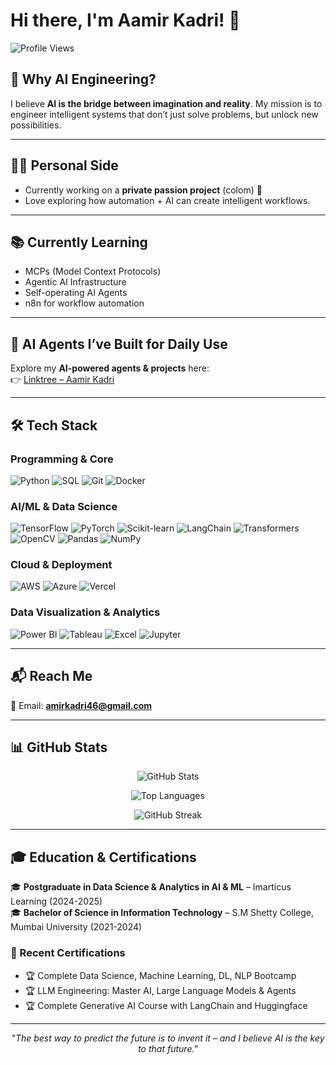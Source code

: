 # Hi there, I'm Aamir Kadri! 👋

![Profile Views](https://komarev.com/ghpvc/?username=amirkadri46&color=blueviolet&style=flat-square&label=Profile+Visitors)

## 🌟 Why AI Engineering?  
I believe **AI is the bridge between imagination and reality**. My mission is to engineer intelligent systems that don’t just solve problems, but unlock new possibilities.  

---

## 🧑‍💻 Personal Side  
- Currently working on a **private passion project** (colom) 🚀  
- Love exploring how automation + AI can create intelligent workflows.  

---

## 📚 Currently Learning  
- MCPs (Model Context Protocols)  
- Agentic AI Infrastructure  
- Self-operating AI Agents  
- n8n for workflow automation  

---

## 🤖 AI Agents I’ve Built for Daily Use  
Explore my **AI-powered agents & projects** here:  
👉 [Linktree – Aamir Kadri](https://linktr.ee/aamir.err)  

---

## 🛠️ Tech Stack  

### Programming & Core  
![Python](https://img.shields.io/badge/Python-3776AB?style=for-the-badge&logo=python&logoColor=white)
![SQL](https://img.shields.io/badge/SQL-4479A1?style=for-the-badge&logo=postgresql&logoColor=white)
![Git](https://img.shields.io/badge/Git-F05032?style=for-the-badge&logo=git&logoColor=white)
![Docker](https://img.shields.io/badge/Docker-2496ED?style=for-the-badge&logo=docker&logoColor=white)

### AI/ML & Data Science  
![TensorFlow](https://img.shields.io/badge/TensorFlow-FF6F00?style=for-the-badge&logo=tensorflow&logoColor=white)
![PyTorch](https://img.shields.io/badge/PyTorch-EE4C2C?style=for-the-badge&logo=pytorch&logoColor=white)
![Scikit-learn](https://img.shields.io/badge/scikit--learn-F7931E?style=for-the-badge&logo=scikit-learn&logoColor=white)
![LangChain](https://img.shields.io/badge/LangChain-121212?style=for-the-badge&logo=chainlink&logoColor=white)
![Transformers](https://img.shields.io/badge/Transformers-FFDF00?style=for-the-badge&logo=huggingface&logoColor=black)
![OpenCV](https://img.shields.io/badge/OpenCV-5C3EE8?style=for-the-badge&logo=opencv&logoColor=white)
![Pandas](https://img.shields.io/badge/Pandas-150458?style=for-the-badge&logo=pandas&logoColor=white)
![NumPy](https://img.shields.io/badge/NumPy-013243?style=for-the-badge&logo=numpy&logoColor=white)

### Cloud & Deployment  
![AWS](https://img.shields.io/badge/AWS-232F3E?style=for-the-badge&logo=amazon-aws&logoColor=white)
![Azure](https://img.shields.io/badge/Azure-0078D4?style=for-the-badge&logo=microsoft-azure&logoColor=white)
![Vercel](https://img.shields.io/badge/Vercel-000000?style=for-the-badge&logo=vercel&logoColor=white)

### Data Visualization & Analytics  
![Power BI](https://img.shields.io/badge/Power_BI-F2C811?style=for-the-badge&logo=power-bi&logoColor=black)
![Tableau](https://img.shields.io/badge/Tableau-E97627?style=for-the-badge&logo=tableau&logoColor=white)
![Excel](https://img.shields.io/badge/Excel-217346?style=for-the-badge&logo=microsoft-excel&logoColor=white)
![Jupyter](https://img.shields.io/badge/Jupyter-F37626?style=for-the-badge&logo=jupyter&logoColor=white)

---

## 📬 Reach Me  
📧 Email: **amirkadri46@gmail.com**

---

## 📊 GitHub Stats  

<div align="center">  

![GitHub Stats](https://github-readme-stats.vercel.app/api?username=amirkadri46&show_icons=true&theme=radical&hide_border=true&count_private=true)  

![Top Languages](https://github-readme-stats.vercel.app/api/top-langs/?username=amirkadri46&layout=compact&theme=radical&hide_border=true)  

![GitHub Streak](https://github-readme-streak-stats.herokuapp.com/?user=amirkadri46&theme=radical&hide_border=true)  

</div>  

---

## 🎓 Education & Certifications  

🎓 **Postgraduate in Data Science & Analytics in AI & ML** – Imarticus Learning (2024-2025)  
🎓 **Bachelor of Science in Information Technology** – S.M Shetty College, Mumbai University (2021-2024)  

### 📜 Recent Certifications  
- 🏆 Complete Data Science, Machine Learning, DL, NLP Bootcamp  
- 🏆 LLM Engineering: Master AI, Large Language Models & Agents  
- 🏆 Complete Generative AI Course with LangChain and Huggingface  

---

<div align="center">  

*"The best way to predict the future is to invent it – and I believe AI is the key to that future."*  

</div>  
